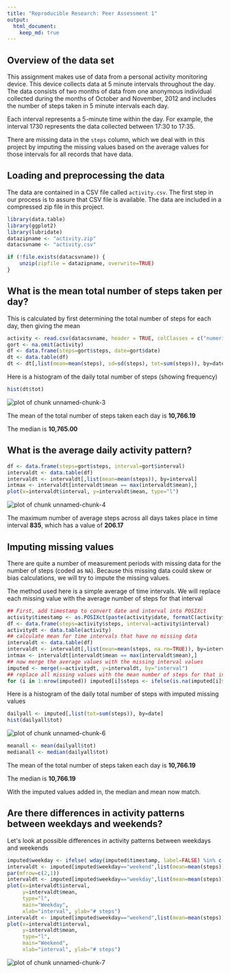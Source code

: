 ```yaml
---
title: "Reproducible Research: Peer Assessment 1"
output: 
  html_document:
    keep_md: true
---
```

## Overview of the data set

This assignment makes use of data from a personal activity monitoring
device. This device collects data at 5 minute intervals throughout the
day. The data consists of two months of data from one anonymous
individual collected during the months of October and November, 2012
and includes the number of steps taken in 5 minute intervals each day.

Each interval represents a 5-minute time within the day.  For example,
the interval 1730 represents the data collected between 17:30 to
17:35.

There are missing data in the `steps` column, which we deal with in
this project by imputing the missing values based on the average
values for those intervals for all records that have data.

## Loading and preprocessing the data


The data are contained in a CSV file called `activity.csv`.  The first
step in our process is to assure that CSV file is available.  The data
are included in a compressed zip file in this project.


```r
library(data.table)
library(ggplot2)
library(lubridate)
datazipname <- "activity.zip"
datacsvname <- "activity.csv"

if (!file.exists(datacsvname)) {
    unzip(zipfile = datazipname, overwrite=TRUE)
}
```


## What is the mean total number of steps taken per day?
This is calculated by first determining the total number of steps for each day, then giving the mean


```r
activity <- read.csv(datacsvname, header = TRUE, colClasses = c("numeric", "Date", "numeric"))
gort <- na.omit(activity)
df <- data.frame(steps=gort$steps, date=gort$date)
dt <- data.table(df)
dt <- dt[,list(mean=mean(steps), sd=sd(steps), tot=sum(steps)), by=date]
```

Here is a histogram of the daily total number of steps (showing frequency)


```r
hist(dt$tot)
```

![plot of chunk unnamed-chunk-3](figure/unnamed-chunk-3-1.png) 

The mean of the total number of steps taken each day is **10,766.19**

The median is **10,765.00**

## What is the average daily activity pattern?

```r
df <- data.frame(steps=gort$steps, interval=gort$interval)
intervaldt <- data.table(df)
intervaldt <- intervaldt[,list(mean=mean(steps)), by=interval]
intmax <- intervaldt[intervaldt$mean == max(intervaldt$mean),]
plot(x=intervaldt$interval, y=intervaldt$mean, type="l")
```

![plot of chunk unnamed-chunk-4](figure/unnamed-chunk-4-1.png) 

The maximum number of average steps across all days takes place in
time interval **835**, which has a value of
**206.17**



## Imputing missing values

There are quite a number of measurement periods with missing data for
the number of steps (coded as `NA`).  Because this missing data could
skew or bias calculations, we will try to impute the missing values.

The method used here is a simple average of time intervals.  We will
replace each missing value with the average number of steps for that
interval


```r
## First, add timestamp to convert date and interval into POSIXct
activity$timestamp <- as.POSIXct(paste(activity$date, formatC(activity$interval/100, decimal.mark=":", digits=2, format="f")), tz="GMT")
df <- data.frame(steps=activity$steps, interval=activity$interval)
activitydt <- data.table(activity)
## calculate mean for time intervals that have no missing data
intervaldt <- data.table(df)
intervaldt <- intervaldt[,list(mean=mean(steps, na.rm=TRUE)), by=interval]
intmax <- intervaldt[intervaldt$mean == max(intervaldt$mean),]
## now merge the average values with the missing interval values
imputed <- merge(x=activitydt, y=intervaldt, by="interval")
## replace all missing values with the mean number of steps for that interval
for (i in 1:nrow(imputed)) imputed[i]$steps <- ifelse(is.na(imputed[i]$steps), imputed[i]$mean, imputed[i]$steps)
```

Here is a histogram of the daily total number of steps with imputed missing values


```r
dailyall <- imputed[,list(tot=sum(steps)), by=date]
hist(dailyall$tot)
```

![plot of chunk unnamed-chunk-6](figure/unnamed-chunk-6-1.png) 

```r
meanall <- mean(dailyall$tot)
medianall <- median(dailyall$tot)
```

The mean of the total number of steps taken each day is **10,766.19**

The median is **10,766.19**

With the imputed values added in, the median and mean now match.

## Are there differences in activity patterns between weekdays and weekends?
Let's look at possible differences in activity patterns between weekdays and weekends


```r
imputed$weekday <- ifelse( wday(imputed$timestamp, label=FALSE) %in% c(1,7), "weekend", "weekday")
intervaldt <- imputed[imputed$weekday=="weekend",list(mean=mean(steps)), by=interval]
par(mfrow=c(2,1))
intervaldt <- imputed[imputed$weekday=="weekday",list(mean=mean(steps)), by=interval]
plot(x=intervaldt$interval,
     y=intervaldt$mean,
     type="l",
     main="Weekday",
     xlab="interval", ylab="# steps")
intervaldt <- imputed[imputed$weekday=="weekend",list(mean=mean(steps)), by=interval]
plot(x=intervaldt$interval,
     y=intervaldt$mean,
     type="l",
     main="Weekend",
     xlab="interval", ylab="# steps")
```

![plot of chunk unnamed-chunk-7](figure/unnamed-chunk-7-1.png) 





